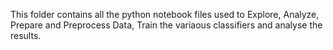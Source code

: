 This folder contains all the python notebook files used to Explore, Analyze, Prepare and  Preprocess Data, Train the variaous classifiers and analyse the results.
